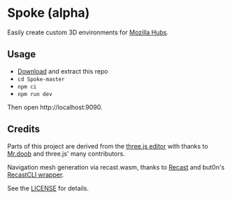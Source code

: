 # Spoke (alpha)

Easily create custom 3D environments for [Mozilla Hubs](https://hubs.mozilla.com).

## Usage

- [Download](https://github.com/MozillaReality/Spoke/archive/master.zip) and extract this repo
- `cd Spoke-master`
- `npm ci`
- `npm run dev`

Then open http://localhost:9090.

## Credits

Parts of this project are derived from the [three.js editor](https://threejs.org/editor/)
with thanks to [Mr.doob](https://github.com/mrdoob) and three.js' many contributors.

Navigation mesh generation via recast.wasm, thanks to [Recast](https://github.com/recastnavigation/recastnavigation) and but0n's [RecastCLI wrapper](https://github.com/but0n/recastCLI.js).

See the [LICENSE](LICENSE) for details.
